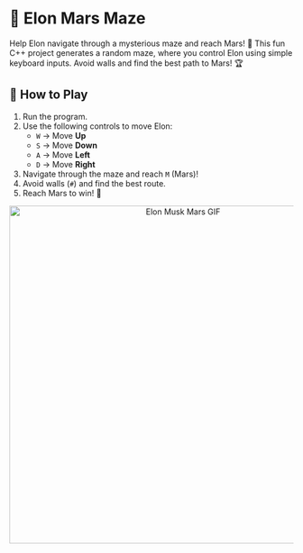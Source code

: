 # 🚀 Elon Mars Maze

Help Elon navigate through a mysterious maze and reach Mars! 🌌 This fun C++ project generates a random maze, where you control Elon using simple keyboard inputs. Avoid walls and find the best path to Mars! 🏆

## 📜 How to Play
1. Run the program.
2. Use the following controls to move Elon:
   - `W` → Move **Up**
   - `S` → Move **Down**
   - `A` → Move **Left**
   - `D` → Move **Right**
3. Navigate through the maze and reach `M` (Mars)!
4. Avoid walls (`#`) and find the best route.
5. Reach Mars to win! 🎉
<p align="center">
  <img src="https://media1.tenor.com/m/GmbAsXLKOEcAAAAd/elon-musk-marserc20.gif" width="600" alt="Elon Musk Mars GIF">
</p>
